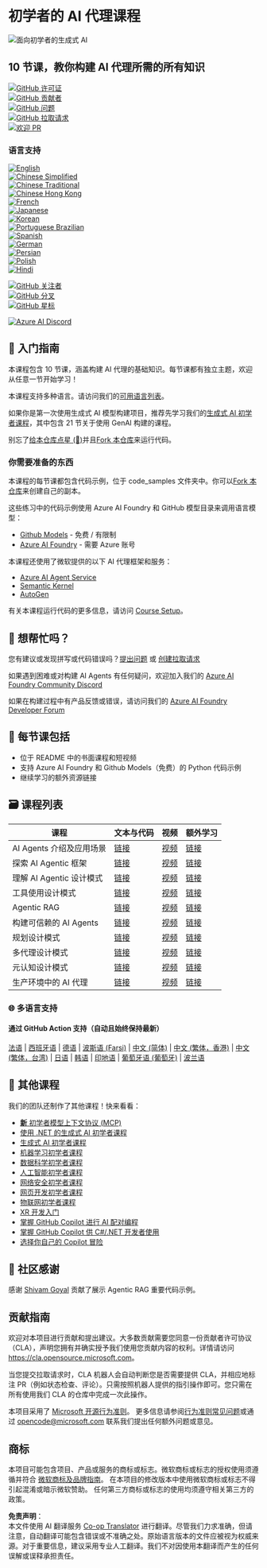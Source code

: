 <!--
CO_OP_TRANSLATOR_METADATA:
{
  "original_hash": "d89f57da0133b172662eb414a710f8de",
  "translation_date": "2025-05-20T07:07:03+00:00",
  "source_file": "README.md",
  "language_code": "zh"
}
-->
# 初学者的 AI 代理课程

![面向初学者的生成式 AI](../../translated_images/repo-thumbnail.fdd5f487bb7274d4a08459d76907ec4914de268c99637e9af082b1d3eb0730e2.zh.png)

## 10 节课，教你构建 AI 代理所需的所有知识

[![GitHub 许可证](https://img.shields.io/github/license/microsoft/ai-agents-for-beginners.svg)](https://github.com/microsoft/ai-agents-for-beginners/blob/master/LICENSE?WT.mc_id=academic-105485-koreyst)  
[![GitHub 贡献者](https://img.shields.io/github/contributors/microsoft/ai-agents-for-beginners.svg)](https://GitHub.com/microsoft/ai-agents-for-beginners/graphs/contributors/?WT.mc_id=academic-105485-koreyst)  
[![GitHub 问题](https://img.shields.io/github/issues/microsoft/ai-agents-for-beginners.svg)](https://GitHub.com/microsoft/ai-agents-for-beginners/issues/?WT.mc_id=academic-105485-koreyst)  
[![GitHub 拉取请求](https://img.shields.io/github/issues-pr/microsoft/ai-agents-for-beginners.svg)](https://GitHub.com/microsoft/ai-agents-for-beginners/pulls/?WT.mc_id=academic-105485-koreyst)  
[![欢迎 PR](https://img.shields.io/badge/PRs-welcome-brightgreen.svg?style=flat-square)](http://makeapullrequest.com?WT.mc_id=academic-105485-koreyst)

### 语言支持  
[![English](https://img.shields.io/badge/English-brightgreen.svg?style=flat-square)](README.md)  
[![Chinese Simplified](https://img.shields.io/badge/Chinese_Simplified-brightgreen.svg?style=flat-square)](./README.md)  
[![Chinese Traditional](https://img.shields.io/badge/Chinese_Traditional-brightgreen.svg?style=flat-square)](../tw/README.md)  
[![Chinese Hong Kong](https://img.shields.io/badge/Chinese_Hong_Kong-brightgreen.svg?style=flat-square)](../hk/README.md)  
[![French](https://img.shields.io/badge/French-brightgreen.svg?style=flat-square)](../fr/README.md)  
[![Japanese](https://img.shields.io/badge/Japanese-brightgreen.svg?style=flat-square)](../ja/README.md)  
[![Korean](https://img.shields.io/badge/Korean-brightgreen.svg?style=flat-square)](../ko/README.md)  
[![Portuguese Brazilian](https://img.shields.io/badge/Portuguese_Brazilian-brightgreen.svg?style=flat-square)](../pt/README.md)  
[![Spanish](https://img.shields.io/badge/Spanish-brightgreen.svg?style=flat-square)](../es/README.md)  
[![German](https://img.shields.io/badge/German-brightgreen.svg?style=flat-square)](../de/README.md)  
[![Persian](https://img.shields.io/badge/Persian-brightgreen.svg?style=flat-square)](../fa/README.md)  
[![Polish](https://img.shields.io/badge/Polish-brightgreen.svg?style=flat-square)](../pl/README.md)  
[![Hindi](https://img.shields.io/badge/Hindi-brightgreen.svg?style=flat-square)](../hi/README.md)

[![GitHub 关注者](https://img.shields.io/github/watchers/microsoft/ai-agents-for-beginners.svg?style=social&label=Watch)](https://GitHub.com/microsoft/ai-agents-for-beginners/watchers/?WT.mc_id=academic-105485-koreyst)  
[![GitHub 分叉](https://img.shields.io/github/forks/microsoft/ai-agents-for-beginners.svg?style=social&label=Fork)](https://GitHub.com/microsoft/ai-agents-for-beginners/network/?WT.mc_id=academic-105485-koreyst)  
[![GitHub 星标](https://img.shields.io/github/stars/microsoft/ai-agents-for-beginners.svg?style=social&label=Star)](https://GitHub.com/microsoft/ai-agents-for-beginners/stargazers/?WT.mc_id=academic-105485-koreyst)

[![Azure AI Discord](https://dcbadge.limes.pink/api/server/kzRShWzttr)](https://discord.gg/kzRShWzttr)


## 🌱 入门指南

本课程包含 10 节课，涵盖构建 AI 代理的基础知识。每节课都有独立主题，欢迎从任意一节开始学习！

本课程支持多种语言。请访问我们的[可用语言列表](../..)。

如果你是第一次使用生成式 AI 模型构建项目，推荐先学习我们的[生成式 AI 初学者课程](https://aka.ms/genai-beginners)，其中包含 21 节关于使用 GenAI 构建的课程。

别忘了[给本仓库点星 (🌟)](https://docs.github.com/en/get-started/exploring-projects-on-github/saving-repositories-with-stars?WT.mc_id=academic-105485-koreyst)并且[Fork 本仓库](https://github.com/microsoft/ai-agents-for-beginners/fork)来运行代码。

### 你需要准备的东西

本课程的每节课都包含代码示例，位于 code_samples 文件夹中。你可以[Fork 本仓库](https://github.com/microsoft/ai-agents-for-beginners/fork)来创建自己的副本。

这些练习中的代码示例使用 Azure AI Foundry 和 GitHub 模型目录来调用语言模型：

- [Github Models](https://aka.ms/ai-agents-beginners/github-models) - 免费 / 有限制  
- [Azure AI Foundry](https://aka.ms/ai-agents-beginners/ai-foundry) - 需要 Azure 账号

本课程还使用了微软提供的以下 AI 代理框架和服务：
- [Azure AI Agent Service](https://aka.ms/ai-agents-beginners/ai-agent-service)
- [Semantic Kernel](https://aka.ms/ai-agents-beginners/semantic-kernel)
- [AutoGen](https://aka.ms/ai-agents/autogen)

有关本课程运行代码的更多信息，请访问 [Course Setup](./00-course-setup/README.md)。

## 🙏 想帮忙吗？

您有建议或发现拼写或代码错误吗？[提出问题](https://github.com/microsoft/ai-agents-for-beginners/issues?WT.mc_id=academic-105485-koreyst) 或 [创建拉取请求](https://github.com/microsoft/ai-agents-for-beginners/pulls?WT.mc_id=academic-105485-koreyst)

如果遇到困难或对构建 AI Agents 有任何疑问，欢迎加入我们的 [Azure AI Foundry Community Discord](https://discord.gg/kzRShWzttr)

如果在构建过程中有产品反馈或错误，请访问我们的 [Azure AI Foundry Developer Forum](https://aka.ms/azureaifoundry/forum)

## 📂 每节课包括

- 位于 README 中的书面课程和短视频
- 支持 Azure AI Foundry 和 Github Models（免费）的 Python 代码示例
- 继续学习的额外资源链接

## 🗃️ 课程列表

| **课程**                                 | **文本与代码**                                      | **视频**                                                    | **额外学习**                                                                           |
|------------------------------------------|----------------------------------------------------|------------------------------------------------------------|----------------------------------------------------------------------------------------|
| AI Agents 介绍及应用场景                  | [链接](./01-intro-to-ai-agents/README.md)           | [视频](https://youtu.be/3zgm60bXmQk?si=z8QygFvYQv-9WtO1)    | [链接](https://aka.ms/ai-agents-beginners/collection?WT.mc_id=academic-105485-koreyst) |
| 探索 AI Agentic 框架                      | [链接](./02-explore-agentic-frameworks/README.md)   | [视频](https://youtu.be/ODwF-EZo_O8?si=Vawth4hzVaHv-u0H)    | [链接](https://aka.ms/ai-agents-beginners/collection?WT.mc_id=academic-105485-koreyst) |
| 理解 AI Agentic 设计模式                  | [链接](./03-agentic-design-patterns/README.md)      | [视频](https://youtu.be/m9lM8qqoOEA?si=BIzHwzstTPL8o9GF)    | [链接](https://aka.ms/ai-agents-beginners/collection?WT.mc_id=academic-105485-koreyst) |
| 工具使用设计模式                          | [链接](./04-tool-use/README.md)                      | [视频](https://youtu.be/vieRiPRx-gI?si=2z6O2Xu2cu_Jz46N)    | [链接](https://aka.ms/ai-agents-beginners/collection?WT.mc_id=academic-105485-koreyst) |
| Agentic RAG                              | [链接](./05-agentic-rag/README.md)                   | [视频](https://youtu.be/WcjAARvdL7I?si=gKPWsQpKiIlDH9A3)    | [链接](https://aka.ms/ai-agents-beginners/collection?WT.mc_id=academic-105485-koreyst) |
| 构建可信赖的 AI Agents                    | [链接](./06-building-trustworthy-agents/README.md)  | [视频](https://youtu.be/iZKkMEGBCUQ?si=jZjpiMnGFOE9L8OK)    | [链接](https://aka.ms/ai-agents-beginners/collection?WT.mc_id=academic-105485-koreyst) |
| 规划设计模式                              | [链接](./07-planning-design/README.md)               | [视频](https://youtu.be/kPfJ2BrBCMY?si=6SC_iv_E5-mzucnC)    | [链接](https://aka.ms/ai-agents-beginners/collection?WT.mc_id=academic-105485-koreyst) |
| 多代理设计模式                           | [链接](./08-multi-agent/README.md)                   | [视频](https://youtu.be/V6HpE9hZEx0?si=rMgDhEu7wXo2uo6g)  | [链接](https://aka.ms/ai-agents-beginners/collection?WT.mc_id=academic-105485-koreyst) |
| 元认知设计模式                         | [链接](./09-metacognition/README.md)                 | [视频](https://youtu.be/His9R6gw6Ec?si=8gck6vvdSNCt6OcF)  | [链接](https://aka.ms/ai-agents-beginners/collection?WT.mc_id=academic-105485-koreyst) |
| 生产环境中的 AI 代理                   | [链接](./10-ai-agents-production/README.md)          | [视频](https://youtu.be/l4TP6IyJxmQ?si=31dnhexRo6yLRJDl)  | [链接](https://aka.ms/ai-agents-beginners/collection?WT.mc_id=academic-105485-koreyst) |

### 🌐 多语言支持

#### 通过 GitHub Action 支持（自动且始终保持最新）

[法语](../fr/README.md) | [西班牙语](../es/README.md) | [德语](../de/README.md) | [波斯语 (Farsi)](../fa/README.md) | [中文 (简体)](./README.md) | [中文 (繁体，香港)](../hk/README.md) | [中文 (繁体，台湾)](../tw/README.md) | [日语](../ja/README.md) | [韩语](../ko/README.md) | [印地语](../hi/README.md) | [葡萄牙语 (葡萄牙)](../pt/README.md) | [波兰语](../pl/README.md)

## 🎒 其他课程

我们的团队还制作了其他课程！快来看看：

- [**新** 初学者模型上下文协议 (MCP)](https://github.com/microsoft/mcp-for-beginners?WT.mc_id=academic-105485-koreyst)
- [使用 .NET 的生成式 AI 初学者课程](https://github.com/microsoft/Generative-AI-for-beginners-dotnet?WT.mc_id=academic-105485-koreyst)
- [生成式 AI 初学者课程](https://github.com/microsoft/generative-ai-for-beginners?WT.mc_id=academic-105485-koreyst)
- [机器学习初学者课程](https://aka.ms/ml-beginners?WT.mc_id=academic-105485-koreyst)
- [数据科学初学者课程](https://aka.ms/datascience-beginners?WT.mc_id=academic-105485-koreyst)
- [人工智能初学者课程](https://aka.ms/ai-beginners?WT.mc_id=academic-105485-koreyst)
- [网络安全初学者课程](https://github.com/microsoft/Security-101??WT.mc_id=academic-96948-sayoung)
- [网页开发初学者课程](https://aka.ms/webdev-beginners?WT.mc_id=academic-105485-koreyst)
- [物联网初学者课程](https://aka.ms/iot-beginners?WT.mc_id=academic-105485-koreyst)
- [XR 开发入门](https://github.com/microsoft/xr-development-for-beginners?WT.mc_id=academic-105485-koreyst)
- [掌握 GitHub Copilot 进行 AI 配对编程](https://aka.ms/GitHubCopilotAI?WT.mc_id=academic-105485-koreyst)
- [掌握 GitHub Copilot 供 C#/.NET 开发者使用](https://github.com/microsoft/mastering-github-copilot-for-dotnet-csharp-developers?WT.mc_id=academic-105485-koreyst)
- [选择你自己的 Copilot 冒险](https://github.com/microsoft/CopilotAdventures?WT.mc_id=academic-105485-koreyst)

## 🌟 社区感谢

感谢 [Shivam Goyal](https://www.linkedin.com/in/shivam2003/) 贡献了展示 Agentic RAG 重要代码示例。

## 贡献指南

欢迎对本项目进行贡献和提出建议。大多数贡献需要您同意一份贡献者许可协议（CLA），声明您拥有并确实授予我们使用您贡献内容的权利。详情请访问 <https://cla.opensource.microsoft.com>。

当您提交拉取请求时，CLA 机器人会自动判断您是否需要提供 CLA，并相应地标注 PR（例如状态检查、评论）。只需按照机器人提供的指引操作即可。您只需在所有使用我们 CLA 的仓库中完成一次此操作。

本项目采用了 [Microsoft 开源行为准则](https://opensource.microsoft.com/codeofconduct/)。
更多信息请参阅[行为准则常见问题](https://opensource.microsoft.com/codeofconduct/faq/)或通过 [opencode@microsoft.com](mailto:opencode@microsoft.com) 联系我们提出任何额外问题或意见。

## 商标

本项目可能包含项目、产品或服务的商标或标志。微软商标或标志的授权使用须遵循并符合
[微软商标及品牌指南](https://www.microsoft.com/legal/intellectualproperty/trademarks/usage/general)。
在本项目的修改版本中使用微软商标或标志不得引起混淆或暗示微软赞助。
任何第三方商标或标志的使用均须遵守相关第三方的政策。

**免责声明**：  
本文件使用 AI 翻译服务 [Co-op Translator](https://github.com/Azure/co-op-translator) 进行翻译。尽管我们力求准确，但请注意，自动翻译可能包含错误或不准确之处。原始语言版本的文件应被视为权威来源。对于重要信息，建议采用专业人工翻译。我们不对因使用本翻译而产生的任何误解或误释承担责任。